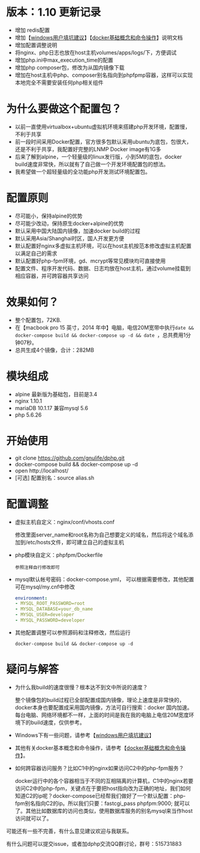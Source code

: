 # 版本：1.10 更新记录

* 增加 redis配置
* 增加【[windows用户填坑建议](windows用户填坑建议.md)】【[docker基础概念和命令操作](docker基础概念和命令操作.md)】说明文档
* 增加配置调整说明
* 将nginx、php日志也放在host主机volumes/apps/logs/下，方便调试
* 增加php.ini中max_execution_time的配置
* 增加php composer包，修改为从国内镜像下载
* 增加在host主机中php、composer别名指向到phpfpmp容器，这样可以实现本地完全不需要安装任何php相关组件

# 为什么要做这个配置包？

* 以前一直使用virtualbox+ubuntu虚拟机环境来搭建php开发环境，配置慢，不利于共享
* 前一段时间采用Docker配置，官方很多包默认采用ubuntu为底包，包很大，还是不利于共享，我配置好完整的LNMP Docker image有1G多
* 后来了解到alpine，一个轻量级的linux发行版，小到5M的底包，docker build速度非常快，所以就有了自己做一个开发环境配置包的想法。
* 我希望做一个超轻量级的全功能php开发测试环境配置包。

# 配置原则

* 尽可能小，保持alpine的优势
* 尽可能少改动，保持原生docker+alpine的优势
* 默认采用中国大陆国内镜像，加速docker build的过程
* 默认采用Asia/Shanghai时区，国人开发更方便
* 默认配置好nginx多虚拟主机环境，可以在host主机按范本修改虚拟主机配置以满足自己的需求
* 默认配置好php-fpm环境，gd、mcrypt等常见模块均可直接使用
* 配置文件、程序开发代码、数据、日志均放在host主机，通过volume挂载到相应容器，并可跨容器共享访问

# 效果如何？

* 整个配置包，72KB.
* 在【macbook pro 15 英寸，2014 年中】电脑，电信20M宽带中执行`date && docker-compose build && docker-compose up -d && date `，总共费用1分钟07秒。
* 总共生成4个镜像，合计：282MB

# 模块组成

* alpine 最新版为基础包，目前是3.4
* nginx 1.10.1
* mariaDB 10.1.17 兼容mysql 5.6 
* php 5.6.26

# 开始使用

* git clone https://github.com/gnulife/dphp.git
* docker-compose build && docker-compose up -d
* open http://localhost/
* [可选] 配置别名：source alias.sh

# 配置调整

*   虚拟主机自定义：nginx/conf/vhosts.conf

    修改里面server_name和root名称为自己想要定义的域名，然后将这个域名添加到/etc/hosts文件，即可建立自己的虚拟主机

*   php模块自定义：phpfpm/Dockerfile

        参照注释自行修改即可

*   mysql默认帐号密码：docker-compose.yml， 可以根据需要修改，其他配置可在mysql/my.cnf中修改

    ```yaml
    environment:
    - MYSQL_ROOT_PASSWORD=root
    - MYSQL_DATABASE=your_db_name
    - MYSQL_USER=developer
    - MYSQL_PASSWORD=developer
    ```

*   其他配置调整可以参照源码和注释修改，然后运行

        docker-compose build && docker-compose up -d

# 疑问与解答 

* 为什么我build的速度很慢？根本达不到文中所说的速度？

  整个镜像包的build过程已全部配置成国内镜像，理论上速度是非常快的，docker本身也要配置成采用国内镜像，方法可自行搜索：docker 国内加速。每台电脑、网络环境都不一样，上面的时间是我在我的电脑上电信20M宽度环境下的build速度，仅供参考。

* Windows下有一些问题，请参考【[windows用户填坑建议](windows用户填坑建议.md)】

* 其他有关docker基本概念和命令操作，请参考【[docker基础概念和命令操作](docker基础概念和命令操作.md)】。

* 如何跨容器访问服务？比如C1中的nginx如果访问C2中的php-fpm服务？

  docker运行中的各个容器相当于不同的互相隔离的计算机，C1中的nginx若要访问C2中的php-fpm，关键点在于要把host指向改为正确的地址，我们如何知道C2的ip呢？docker-compose已经帮我们做好了一个默认配置：php-fpm别名指向C2的ip。所以我们只要：fastcgi_pass   phpfpm:9000; 就可以了。其他比如数据库的访问也类似，使用数据库服务的别名mysql来当作host访问就可以了。


可能还有一些不完善，有什么意见建议欢迎与我联系。

有什么问题可以提交issue，或者加dphp交流QQ群讨论，群号：515731883